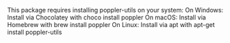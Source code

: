 This package requires installing poppler-utils on your system:
On Windows: Install via Chocolatey with choco install poppler
On macOS: Install via Homebrew with brew install poppler
On Linux: Install via apt with apt-get install poppler-utils
